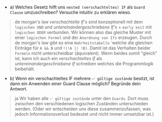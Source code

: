 ﻿* a) Welches Gesetz hilft uns `nested (verschachteltes) IF` als `Guard Clause` umzuschreiben? Versuche intuitiv zu erklären wieso.
> de morgan's law
> *verschachtelte If's* sind konzeptionell mit dem ``logischen UND`` und *untereinandergeschriebene If's* + ``early exit`` mit ``logischen ODER`` verbunden. Wir können also das gleiche Muster mit einer ``logischen Formel`` und der ``Anordnung von Ifs`` erzeugen. Durch de morgan's law gibt es eine ``Wahrheitstabelle`` `welche die gleichen Einträge für ``A && B`` und ``!(!A || !B)``. Damit ist das Verhalten beider ``Formeln`` nicht unterscheidbar (äquivalent). Wenn beides somit "gleich" ist, kann ich auch ein *verschachteltes If* als *untereinandergeschriebene If* schreiben welches die Programmlogik beibehält.

* b) Wenn ein verschachteltes IF mehrere `✅ gültige zustände` besitzt, ist dann ein Anwenden einer Guard Clause möglich? Begründe dein Antwort.
> ja
> Wir haben alle `✅ gültige zustände` unter den ``Guards``. Dort muss zwischen den verschiedenen logischen Zuständen unterschieden werden. (Oder wir entscheiden uns diese zusammenzufassen, was jedoch Informationsverlust bedeutet und nicht immer umsetzbar ist.)